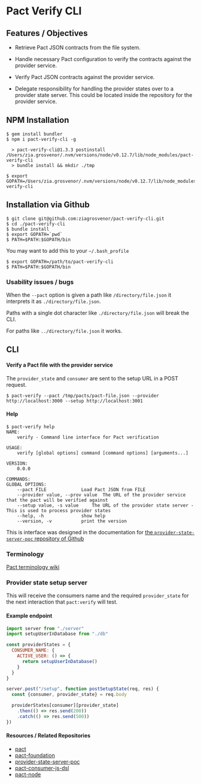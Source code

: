 # Pact Verify CLI

## Features / Objectives

- Retrieve Pact JSON contracts from the file system.

- Handle necessary Pact configuration to verify the contracts against the provider service.

- Verify Pact JSON contracts against the provider service.

- Delegate responsibility for handling the provider states over to a provider state server. This could be located inside the repository for the provider service.

## NPM Installation
    $ gem install bundler
    $ npm i pact-verify-cli -g

      > pact-verify-cli@1.3.3 postinstall /Users/zia.grosvenor/.nvm/versions/node/v0.12.7/lib/node_modules/pact-verify-cli
      > bundle install && mkdir ./tmp

    $ export GOPATH=/Users/zia.grosvenor/.nvm/versions/node/v0.12.7/lib/node_modules/pact-verify-cli

## Installation via Github
    $ git clone git@github.com:ziagrosvenor/pact-verify-cli.git
    $ cd ./pact-verify-cli
    $ bundle install
    $ export GOPATH=`pwd`
    $ PATH=$PATH:$GOPATH/bin

You may want to add this to your `~/.bash_profile`

    $ export GOPATH=/path/to/pact-verify-cli
    $ PATH=$PATH:$GOPATH/bin

### Usability issues / bugs
When the `--pact` option is given a path like `/directory/file.json` it interprets it as `./directory/file.json`.

Paths with a single dot character like `./directory/file.json` will break the CLI.

For paths like `../directory/file.json` it works.

## CLI

#### Verify a Pact file with the provider service
The `provider_state` and `consumer` are sent to the setup URL in a POST request.

    $ pact-verify --pact /tmp/pacts/pact-file.json --provider http://localhost:3000 --setup http://localhost:3001

#### Help

    $ pact-verify help
    NAME:
        verify - Command line interface for Pact verification

    USAGE:
        verify [global options] command [command options] [arguments...]

    VERSION:
        0.0.0

    COMMANDS:
    GLOBAL OPTIONS:
        --pact FILE				Load Pact JSON from FILE
        --provider value, --prov value	The URL of the provider service that the pact will be verified against
        --setup value, -s value		The URL of the provider state server - This is used to process provider states
        --help, -h				show help
        --version, -v			print the version


This is interface was designed in the documentation for [the `provider-state-server-poc` repository of Github](https://github.com/bethesque/provider-state-server-poc)

### Terminology
[Pact terminology wiki](https://github.com/realestate-com-au/pact/wiki/Terminology)

### Provider state setup server
This will receive the consumers name and the required `provider_state` for the next interaction that `pact:verify` will test.

#### Example endpoint
```javascript
import server from "./server"
import setupUserInDatabase from "./db"

const providerStates = {
  CONSUMER_NAME: {
    ACTIVE_USER: () => {
      return setupUserInDatabase()
    }
  }
}

server.post("/setup", function postSetupState(req, res) {
  const {consumer, provider_state} = req.body

  providerStates[consumer][provider_state]
    .then(() => res.send(200))
    .catch(() => res.send(500))
})
```

#### Resources / Related Repositories
- [pact](https://github.com/realestate-com-au/pact)
- [pact-foundation](https://github.com/pact-foundation)
- [provider-state-server-poc](https://github.com/bethesque/provider-state-server-poc)
- [pact-consumer-js-dsl](https://github.com/DiUS/pact-consumer-js-dsl)
- [pact-node](https://github.com/pact-foundation/pact-node)

